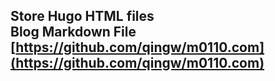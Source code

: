 ## Store Hugo HTML files <br> Blog Markdown File [https://github.com/qingw/m0110.com](https://github.com/qingw/m0110.com)
